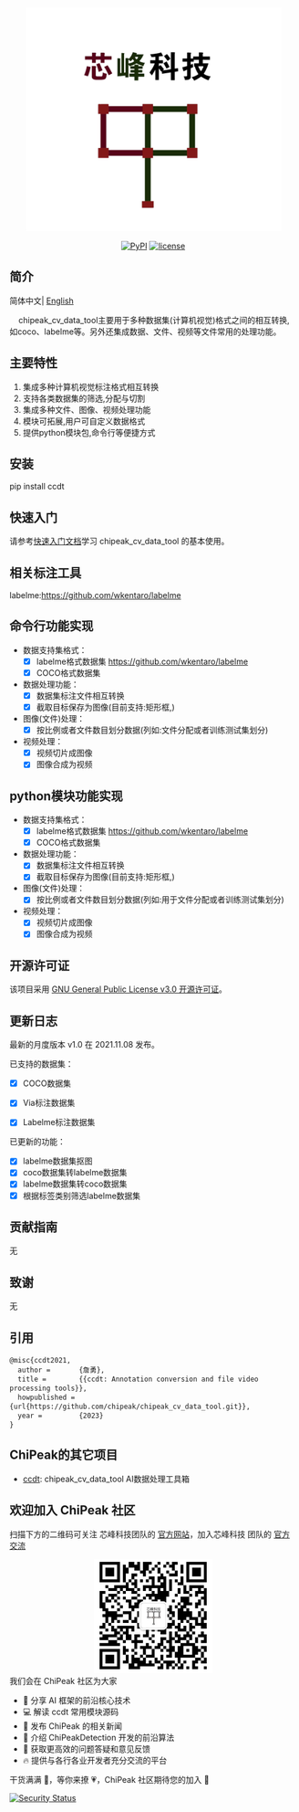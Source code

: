 <div align="center">
  <img src="resources/LOGO.png" width="450"/>
  <center>

  [![PyPI](https://img.shields.io/badge/pypi-v1.0.0-blue)](https://pypi.org/project/ccdt/)
  [![license](https://img.shields.io/badge/license-GNU%20General%20Public%20License-green)](https://github.com/540717421/chipeak_cv_data_tool/blob/main/LICENSE)

  </center>
</div>


## 简介
简体中文| [English](README_EN.md)

&nbsp;&nbsp;&nbsp;&nbsp;chipeak_cv_data_tool主要用于多种数据集(计算机视觉)格式之间的相互转换,如coco、labelme等。另外还集成数据、文件、视频等文件常用的处理功能。


## 主要特性
1. 集成多种计算机视觉标注格式相互转换
2. 支持各类数据集的筛选,分配与切割
3. 集成多种文件、图像、视频处理功能
4. 模块可拓展,用户可自定义数据格式
5. 提供python模块包,命令行等便捷方式

## 安装

pip install ccdt

## 快速入门
请参考[快速入门文档](docs/get_started.md)学习 chipeak_cv_data_tool 的基本使用。


## 相关标注工具
labelme:https://github.com/wkentaro/labelme

## 命令行功能实现
* 数据支持集格式：
    - [x] labelme格式数据集 https://github.com/wkentaro/labelme
    - [x] COCO格式数据集
* 数据处理功能：
    - [x] 数据集标注文件相互转换
    - [x] 截取目标保存为图像(目前支持:矩形框,)
* 图像(文件)处理：
    - [x] 按比例或者文件数目划分数据(列如:文件分配或者训练测试集划分)    
* 视频处理：
    - [x] 视频切片成图像
    - [x] 图像合成为视频

## python模块功能实现
* 数据支持集格式：
    - [x] labelme格式数据集 https://github.com/wkentaro/labelme
    - [x] COCO格式数据集
* 数据处理功能：
    - [x] 数据集标注文件相互转换
    - [x] 截取目标保存为图像(目前支持:矩形框,)
* 图像(文件)处理：
    - [x] 按比例或者文件数目划分数据(列如:用于文件分配或者训练测试集划分)
* 视频处理：
    - [x] 视频切片成图像
    - [x] 图像合成为视频

## 开源许可证

该项目采用 [GNU General Public License v3.0 开源许可证](LICENSE)。

## 更新日志

最新的月度版本 v1.0 在 2021.11.08 发布。

已支持的数据集：

- [x] COCO数据集
- [x] Via标注数据集
- [x] Labelme标注数据集


已更新的功能：

- [x] labelme数据集抠图
- [x] coco数据集转labelme数据集
- [x] labelme数据集转coco数据集
- [x] 根据标签类别筛选labelme数据集

## 贡献指南

无

## 致谢

无

## 引用

```
@misc{ccdt2021,
  author =       {詹勇},
  title =        {{ccdt: Annotation conversion and file video processing tools}},
  howpublished = {url{https://github.com/chipeak/chipeak_cv_data_tool.git}},
  year =         {2023}
}
```
## ChiPeak的其它项目

- [ccdt](https://github.com/540717421/chipeak_data_tool): chipeak_cv_data_tool AI数据处理工具箱


## 欢迎加入 ChiPeak 社区

扫描下方的二维码可关注 芯峰科技团队的 [官方网站](http://http://www.chipeak.com/)，加入芯峰科技 团队的 [官方交流](http://www.chipeak.com/account/login)
<div align="center">
<img src="/resources/xf_rq_code.png" height="200" />
</div>
我们会在 ChiPeak 社区为大家

- 📢 分享 AI 框架的前沿核心技术
- 💻 解读 ccdt 常用模块源码
- 📰 发布 ChiPeak 的相关新闻
- 🚀 介绍 ChiPeakDetection 开发的前沿算法
- 🏃 获取更高效的问题答疑和意见反馈
- 🔥 提供与各行各业开发者充分交流的平台

干货满满 📘，等你来撩 💗，ChiPeak 社区期待您的加入 👬

[![Security Status](https://www.murphysec.com/platform3/v31/badge/1673251865674670080.svg)](https://www.murphysec.com/console/report/1673251865636921344/1673251865674670080)

